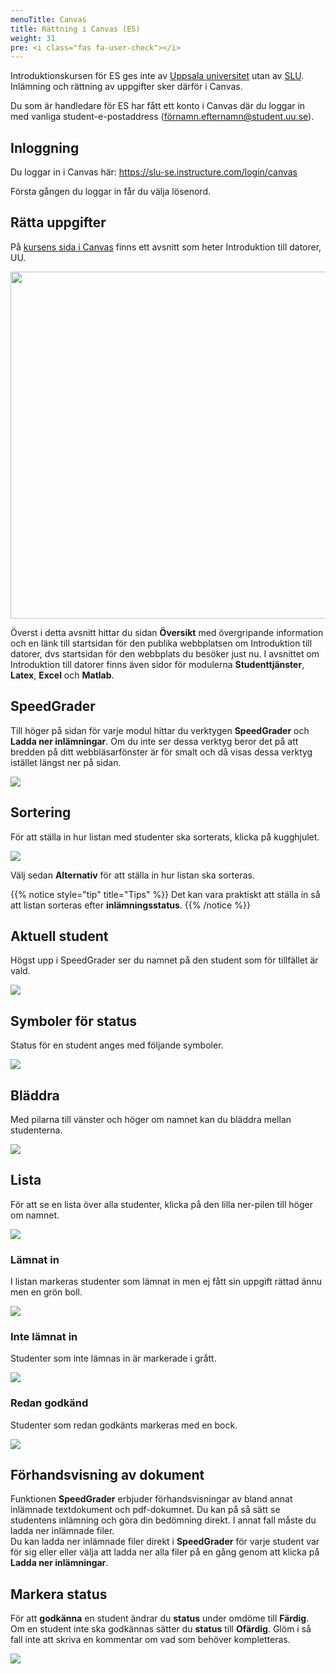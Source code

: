 ```yaml
---
menuTitle: Canvas
title: Rättning i Canvas (ES)
weight: 31 
pre: <i class="fas fa-user-check"></i>
---
```


Introduktionskursen för ES ges inte av [Uppsala universitet][uu] utan av [SLU][slu].
Inlämning och rättning av uppgifter sker därför i Canvas. 

Du som är handledare för ES har fått ett konto i Canvas där du loggar in med 
vanliga student-e-postaddress (förnamn.efternamn@student.uu.se). 

## Inloggning

Du loggar in i Canvas här: https://slu-se.instructure.com/login/canvas 

Första gången du loggar in får du välja lösenord.


## Rätta uppgifter

På [kursens sida i Canvas][canvas] finns
ett avsnitt som heter Introduktion till datorer, UU. 

[uu]: https://www.uu.se
[slu]: https://www.slu.se

[canvas]: https://slu-se.instructure.com/courses/1012/assignments

<img src="/images/submission-and-deadlines/canvas-uppgifter.png" width="555px;"/>

Överst i detta avsnitt hittar du sidan **Översikt** med övergripande information
och en länk till startsidan för den publika webbplatsen om Introduktion till
datorer, dvs startsidan för den webbplats du besöker just nu. I avsnittet om
Introduktion till datorer finns även sidor för modulerna **Studenttjänster**,
**Latex**, **Excel** och **Matlab**.

## SpeedGrader

Till höger på sidan för varje modul hittar du verktygen **SpeedGrader** och
**Ladda ner inlämningar**. Om du inte ser dessa verktyg beror det på att bredden
på ditt webbläsarfönster är för smalt och då visas dessa verktyg istället längst
ner på sidan. 

<img src="/images/tutors-only/canvas/grading-tools.png"/>

## Sortering

För att ställa in hur listan med studenter ska sorterats, klicka på
kugghjulet. 

<img src="/images/tutors-only/canvas/speedgrading-settings.png"/>

Välj sedan **Alternativ** för att ställa in hur listan ska sorteras.

{{% notice style="tip" title="Tips" %}}
Det kan vara praktiskt att ställa in så att listan sorteras efter
**inlämningsstatus**. 
{{% /notice %}}

## Aktuell student 

Högst upp i SpeedGrader ser du namnet på den student som för tillfället är vald.

<img src="/images/tutors-only/canvas/speedgrader-current-student.png"/>

## Symboler för status

Status för en student anges med följande symboler. 

<img src="/images/tutors-only/canvas/student-status-symbols.png" />

## Bläddra

Med pilarna till vänster och höger om namnet kan du bläddra mellan studenterna.

<img src="/images/tutors-only/canvas/speedgrader-next-and-previous.png"/>

## Lista 

För att se en lista över alla studenter, klicka på den lilla ner-pilen till
höger om namnet. 

<img src="/images/tutors-only/canvas/speedgrading-view-students.png"/>

### Lämnat in 

I listan markeras studenter som lämnat in men ej fått sin uppgift rättad ännu
men en grön boll. 

<img src="/images/tutors-only/canvas/list-of-students-submitted.png"/>

### Inte lämnat in

Studenter som inte lämnas in är markerade i grått. 

<img src="/images/tutors-only/canvas/list-of-students-not-submitted.png"/>

### Redan godkänd

Studenter som redan godkänts markeras med en bock. 

<img src="/images/tutors-only/canvas/list-of-students-passed.png"/>

## Förhandsvisning av dokument 

Funktionen **SpeedGrader** erbjuder förhandsvisningar av bland annat inlämnade
 textdokument och 
 pdf-dokumnet. Du kan på så sätt se studentens inlämning och göra din
 bedömning direkt. I annat fall måste du ladda ner inlämnade filer.  
Du kan ladda ner inlämnade filer direkt i **SpeedGrader** för varje student var
 för sig eller eller välja att ladda ner alla filer på en gång genom att klicka
 på **Ladda ner inlämningar**.

## Markera status

För att **godkänna** en student ändrar du **status** under omdöme till **Färdig**.
Om en student inte ska godkännas sätter du **status** till **Ofärdig**. Glöm
i så fall inte att skriva en kommentar om vad som behöver kompletteras.

<img src="/images/tutors-only/canvas/grading.png"/>

